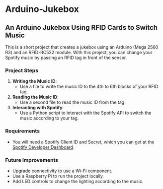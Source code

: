 # Arduino-Jukebox

## An Arduino Jukebox Using RFID Cards to Switch Music

This is a short project that creates a jukebox using an Arduino (Mega 2560 R3) and an RFID-RC522 module. With this project, you can change your Spotify music by passing an RFID tag in front of the sensor.

### Project Steps

1. **Writing the Music ID**:
   - Use a file to write the music ID to the 4th to 6th blocks of your RFID tag.
2. **Reading the Music ID**:
   - Use a second file to read the music ID from the tag.
3. **Interacting with Spotify**:
   - Use a Python script to interact with the Spotify API to switch the music according to your tag.

### Requirements

- You will need a Spotify Client ID and Secret, which you can get at the [Spotify Developer Dashboard](https://developer.spotify.com/dashboard).

### Future Improvements

- Upgrade connectivity to use a Wi-Fi component.
- Use a Raspberry Pi to run the project locally.
- Add LED controls to change the lighting according to the music.
